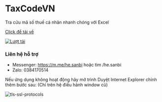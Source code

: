 # TaxCodeVN
 Tra cứu mã số thuế cá nhân nhanh chóng với Excel

[Click để tải về](https://github.com/SanbiVN/TaxCodeVN/releases/tag/tax_code)

[![Lượt tải](https://img.shields.io/github/downloads/SanbiVN/TaxCodeVN/total.svg)]()

### Liên hệ hỗ trợ

- Messenger: https://m.me/he.sanbi hoặc tìm /he.sanbi
- Zalo: 0384170514


Nếu ứng dụng không hoạt động hãy mở trình Duyệt Internet Explorer chỉnh thêm bước sau: (Chỉ trên hệ điều hành window cũ)

![tls-ssl-protocols](https://user-images.githubusercontent.com/58664571/227971175-2dbeffac-12cf-4e80-a87a-da599e5186ed.jpg)
